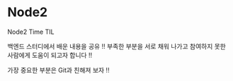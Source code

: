 # Node2
Node2 Time TIL

백엔드 스터디에서 배운 내용을 공유 !!
부족한 부분을 서로 채워 나가고 참여하지 못한 사람에게 도움이 되고자 합니다 !!

가장 중요한 부분은 Git과 친해져 보자 !! 